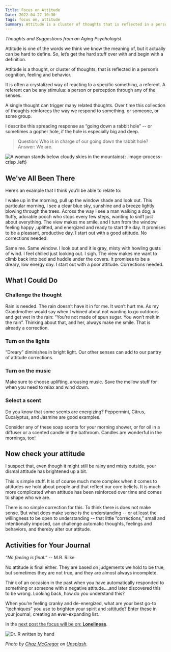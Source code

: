 ```yaml
---
Title: Focus on Attitude
Date: 2022-04-27 10:30
Tags: focus on, attitude
Summary: Attitude is a cluster of thoughts that is reflected in a person’s cognition, feeling and behavior. A single thought can trigger many related thoughts. Over time this collection of thoughts reinforces the way we respond to something, or someone.
---
```


_Thoughts and Suggestions from an Aging Psychologist._

Attitude is one of the words we think we know the meaning of, but it actually can be hard to define. So, let’s get the hard stuff over with and begin with a definition.

Attitude is a thought, or cluster of thoughts, that is reflected in a person’s cognition, feeling and behavior.

It is often a crystalized way of reacting to a specific something, a referent. A referent can be any stimulus: a person or perception through any of the senses.

A single thought can trigger many related thoughts. Over time this collection of thoughts reinforces the way we respond to something, or someone, or some group.

I describe this spreading response as “going down a rabbit hole” -- or sometimes a gopher hole, if the hole is especially big and deep.

> Question: Who is in charge of our going down the rabbit hole?
> Answer: We are.

![A woman stands below cloudy skies in the mountains]({static}/images/chaz-mcgregor-KgDdOPmR8L0-unsplash.jpg){: .image-process-crisp .left}

## We've All Been There

Here’s an example that I think you’ll be able to relate to:

I wake up in the morning, pull up the window shade and look out. This particular morning, I see a clear blue sky, sunshine and a breeze lightly blowing through the trees. Across the way I see a man walking a dog; a fluffy, adorable pooch who stops every few steps, wanting to sniff just about everything. The view makes me smile, and I turn from the window feeling happy ,uplifted, and energized and ready to start the day. It promises to be a pleasant, productive day. I start out with a good attitude. No corrections needed.

Same me. Same window. I look out and it is gray, misty with howling gusts of wind. I feel chilled just looking out. I sigh. The view makes me want to climb back into bed and huddle under the covers. It promises to be a dreary, low energy day. I start out with a poor attitude. Corrections needed.

## What I Could Do

### Challenge the thought

Rain is needed. The rain doesn’t have it in for me. It won’t hurt me. As my Grandmother would say when I whined about not wanting to go outdoors and get wet in the rain: “You’re not made of spun sugar. You won’t melt in the rain”. Thinking about that, and her, always make me smile. That is already a correction.

### Turn on the lights

“Dreary” diminishes in bright light. Our other senses can add to our pantry of attitude corrections.

### Turn on the music

Make sure to choose uplifting, arousing music. Save the mellow stuff for when you need to relax and wind down.

### Select a scent

Do you know that some scents are energizing? Peppermint, Citrus, Eucalyptus, and Jasmine are good examples.

Consider any of these soap scents for your morning shower, or for oil in a diffuser or a scented candle in the bathroom. Candles are wonderful in the mornings, too!

## Now check your attitude

I suspect that, even though it might still be rainy and misty outside, your dismal attitude has brightened up a bit.

This is simple stuff. It is of course much more complex when it comes to attitudes we hold about people and that reflect our core beliefs. It is much more complicated when attitude has been reinforced over time and comes to shape who we are.

There is no simple correction for this. To think there is does not make sense. But what does make sense is the understanding -- or at least the willingness to be open to understanding -- that little ”corrections,” small and intentionally imposed, can challenge automatic thoughts, feelings and behaviors, and thereby alter our attitude.

## Activities for Your Journal

_“No feeling is final.”_
-- M.R. Rilke

No attitude is final either. They are based on judgements we hold to be true, but sometimes they are not true, and they are almost always incomplete.

Think of an occasion in the past when you have automatically responded to something or someone with a negative attitude….and later discovered this to be wrong. Looking back, how do you understand this?

When you’re feeling cranky and de-energized, what are your best go-to “techniques” you use to brighten your spirit and :attitude? Enter these in your journal, creating an ever-expanding list.

In the [next post the focus will be on: **Loneliness**]({filename}focus-on-loneliness.md).

![Dr. R written by hand]({static}/images/dr_r_sm.png)

_Photo by [Chaz McGregor](https://unsplash.com/@chazmcgregor?utm_source=unsplash&utm_medium=referral&utm_content=creditCopyText) on [Unsplash](https://unsplash.com/@chazmcgregor?utm_source=unsplash&utm_medium=referral&utm_content=creditCopyText)._
